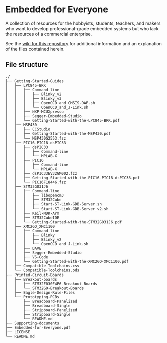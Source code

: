 # Embedded for Everyone
A collection of resources for the hobbyists, students, teachers, and makers who want to develop professional-grade embedded systems but who lack the resources of a commercial enterprise.

See the [wiki for this repository](https://github.com/nathancharlesjones/Embedded-for-Everyone/wiki) for additional information and an explanation of the files contained herein.

## File structure
```
./
├── Getting-Started-Guides
│   ├── LPC845-BRK
│   │   ├── Command-line
│   │   │   ├── Blinky_v2
│   │   │   ├── Blinky_v3
│   │   │   ├── OpenOCD_and_CMSIS-DAP.sh
│   │   │   └── OpenOCD_and_J-Link.sh
│   │   ├── NXP-MCUXpresso
│   │   ├── Segger-Embedded-Studio
│   │   └── Getting-Started-with-the-LPC845-BRK.pdf
│   ├── MSP430
│   │   ├── CCStudio
│   │   ├── Getting-Started-with-the-MSP430.pdf
│   │   └── MSP430G2553.fzz
│   ├── PIC16-PIC18-dsPIC33
│   │   ├── dsPIC33
│   │   │   ├── Command-line
│   │   │   └── MPLAB-X
│   │   ├── PIC16
│   │   │   ├── Command-line
│   │   │   └── MPLAB-X
│   │   ├── dsPIC33EV32GM002.fzz
│   │   ├── Getting-Started-with-the-PIC16-PIC18-dsPIC33.pdf
│   │   └── PIC16F18446.fzz
│   ├── STM32G031J6
│   │   ├── Command-line
│   │   │   ├── libopencm3
│   │   │   ├── STM32Cube
│   │   │   ├── Start-ST-Link-GDB-Server.sh
│   │   │   └── Start-ST-Link-GDB-Server_v2.sh
│   │   ├── Keil-MDK-Arm
│   │   ├── STM32CubeIDE
│   │   └── Getting-Started-with-the-STM32G031J6.pdf
│   ├── XMC2GO_XMC1100
│   │   ├── Command-line
│   │   │   ├── Blinky
│   │   │   ├── Blinky_v2
│   │   │   └── OpenOCD_and_J-Link.sh
│   │   ├── DAVE
│   │   ├── Segger-Embedded-Studio
│   │   ├── VS-Code
│   │   └── Getting-Started-with-the-XMC2GO-XMC1100.pdf
│   ├── Compatible-Toolchains.csv
│   └── Compatible-Toolchains.ods
├── Printed-Circuit-Boards
│   ├── Breakout-boards
│   │   ├── STM32F030F4P6-Breakout-Boards
│   │   └── STM32G0-Breakout-Boards
│   ├── Eagle-Design-Rule-Files
│   └── Prototyping-PCBs
│       ├── Breadboard-Panelized
│       ├── Breadboard-Single
│       ├── Stripboard-Panelized
│       ├── Stripboard-Single
│       └── README.md
├── Supporting-documents
├── Embedded-for-Everyone.pdf
├── LICENSE
└── README.md
```
